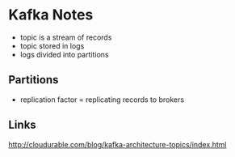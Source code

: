 # Kafka Notes
- topic is a stream of records
- topic stored in logs
- logs divided into partitions


## Partitions
- replication factor <num> = replicating records to <num> brokers

## Links
http://cloudurable.com/blog/kafka-architecture-topics/index.html
